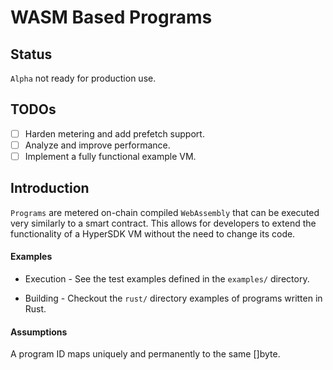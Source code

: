 # WASM Based Programs

## Status
`Alpha` not ready for production use.

## TODOs

- [ ] Harden metering and add prefetch support.
- [ ] Analyze and improve performance.
- [ ] Implement a fully functional example VM.

## Introduction

`Programs` are metered on-chain compiled `WebAssembly` that can be executed
very similarly to a smart contract. This allows for developers to extend the
functionality of a HyperSDK VM without the need to change its code.

#### Examples

- Execution - See the test examples defined in the `examples/` directory.

- Building - Checkout the `rust/` directory examples of programs written in Rust.



#### Assumptions

A program ID maps uniquely and permanently to the same []byte.